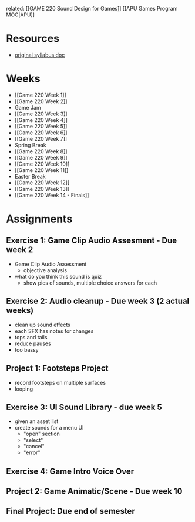 related: [[GAME 220 Sound Design for Games]] [[APU Games Program MOC|APU]]

# Resources
- [original syllabus doc](https://docs.google.com/document/d/1gTs7sSxTniP1B5Jz2uLD3pYdMpDjeEkgQeD7DX6PZAc/edit)

# Weeks
- [[Game 220 Week 1]]
- [[Game 220 Week 2]]
- Game Jam
- [[Game 220 Week 3]]
- [[Game 220 Week 4]]
- [[Game 220 Week 5]]
- [[Game 220 Week 6]]
- [[Game 220 Week 7]]
- Spring Break
- [[Game 220 Week 8]]
- [[Game 220 Week 9]]
- [[Game 220 Week 10]]
- [[Game 220 Week 11]]
- Easter Break
- [[Game 220 Week 12]]
- [[Game 220 Week 13]]
- [[Game 220 Week 14 - Finals]]

# Assignments
## Exercise 1: Game Clip Audio Assesment - Due week 2 
- Game Clip Audio Assessment 
	- objective analysis
- what do you think this sound is quiz
	- show pics of sounds, multiple choice answers for each
## Exercise 2: Audio cleanup - Due week 3 (2 actual weeks)
- clean up sound effects
- each SFX has notes for changes
- tops and tails
- reduce pauses
- too bassy
## Project 1: Footsteps Project
  - record footsteps on multiple surfaces
  - looping
## Exercise 3: UI Sound Library  - due week 5
- given an asset list
- create sounds for a menu UI
  - "open" section
  - "select"
  - "cancel"
  - "error"
## Exercise 4: Game Intro Voice Over
## Project 2: Game Animatic/Scene - Due week 10 
## Final Project: Due end of semester